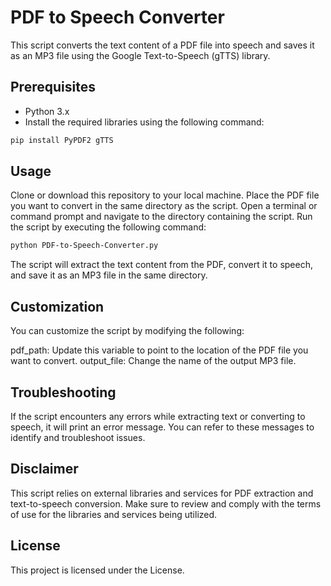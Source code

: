 # PDF to Speech Converter

This script converts the text content of a PDF file into speech and saves it as an MP3 file using the Google Text-to-Speech (gTTS) library.

## Prerequisites

- Python 3.x
- Install the required libraries using the following command:

```bash
pip install PyPDF2 gTTS
```

## Usage
Clone or download this repository to your local machine.
Place the PDF file you want to convert in the same directory as the script.
Open a terminal or command prompt and navigate to the directory containing the script.
Run the script by executing the following command:
```bash
python PDF-to-Speech-Converter.py
```
The script will extract the text content from the PDF, convert it to speech, and save it as an MP3 file in the same directory.

## Customization
You can customize the script by modifying the following:

pdf_path: Update this variable to point to the location of the PDF file you want to convert.
output_file: Change the name of the output MP3 file.

## Troubleshooting
If the script encounters any errors while extracting text or converting to speech, it will print an error message. You can refer to these messages to identify and troubleshoot issues.

## Disclaimer
This script relies on external libraries and services for PDF extraction and text-to-speech conversion. Make sure to review and comply with the terms of use for the libraries and services being utilized.

## License
This project is licensed under the License.
